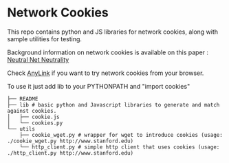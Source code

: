 # Network Cookies

This repo contains python and JS libraries for network cookies, along with sample utilities for testing.

Background information on network cookies is available on this paper : [Neutral Net Neutrality](http://yuba.stanford.edu/~yiannis/neutral-net-neutrality.pdf)

Check [AnyLink](http://anylink.stanford.edu) if you want to try network cookies from your browser.

To use it just add lib to your PYTHONPATH and "import cookies"

    ├── README
    ├── lib # basic python and Javascript libraries to generate and match against cookies.
    │   ├── cookie.js 
    │   └── cookies.py 
    └── utils
        ├── cookie_wget.py # wrapper for wget to introduce cookies (usage: ./cookie_wget.py http://www.stanford.edu)
        └── http_client.py # simple http client that uses cookies (usage: ./http_client.py http://www.stanford.edu)
